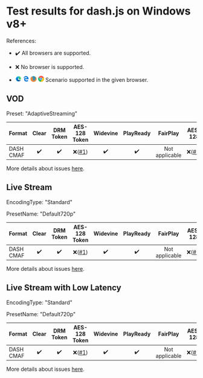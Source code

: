 # Test results for dash.js on Windows v8+

References:

- ✔️ All browsers are supported.

- ❌ No browser is supported.

- ![newedge](../../icons/edge-new.png) ![edge](../../icons/edge.png) ![firefox](../../icons/firefox.png) ![chrome](../../icons/chrome.png) Scenario supported in the given browser.

## VOD

Preset: "AdaptiveStreaming"

| Format | Clear | DRM Token | AES-128 Token | Widevine | PlayReady | FairPlay | AES-128 | Sidecar captions |
| --------- | :---: | :---: | :----------------------------------------------------------: | :----------------------------------------------------------: | :------: | :----------------------------------------------------------: | :------: | :------: |
| DASH CMAF | ✔️ | ✔️ | ❌([#1](issues.md#issue-1)) |✔️ | ✔️ | Not applicable | ❌([#1](issues.md#issue-1)) | ✔️ |

More details about issues [here](issues.md).

## Live Stream

EncodingType: "Standard"

PresetName: "Default720p"

| Format | Clear | DRM Token | AES-128 Token | Widevine | PlayReady | FairPlay | AES-128 | Live Transcription |
| --------- | :---: | :---: | :----------------------------------------------------------: | :----------------------------------------------------------: | :------: | :----------------------------------------------------------: | :------: | :------: |
| DASH CMAF | ✔️ | ✔️ | ❌([#1](issues.md#issue-1)) | ✔️ |✔️| Not applicable | ❌([#1](issues.md#issue-1)) | ✔️ |

More details about issues [here](issues.md).

## Live Stream with Low Latency

EncodingType: "Standard"

PresetName: "Default720p"

| Format | Clear | DRM Token | AES-128 Token | Widevine | PlayReady | FairPlay | AES-128 |
| --------- | :---: | :---: | :----------------------------------------------------------: | :----------------------------------------------------------: | :------: | :----------------------------------------------------------: | :----------------------------------------------------------: |
| DASH CMAF | ✔️ | ✔️ | ❌([#1](issues.md#issue-1)) | ✔️ | ✔️ | Not applicable |  ❌([#1](issues.md#issue-1)) |

More details about issues [here](issues.md).

